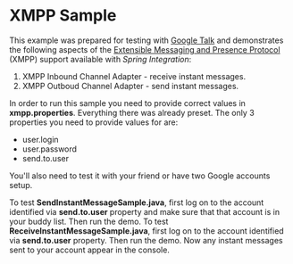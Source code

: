 XMPP Sample
===========

This example was prepared for testing with [Google Talk][] and demonstrates the following aspects of the [Extensible Messaging and Presence Protocol][] (XMPP) support available with *Spring Integration*:

1. XMPP Inbound Channel Adapter - receive instant messages.
2. XMPP Outboud Channel Adapter - send instant messages.

In order to run this sample you need to provide correct values in **xmpp.properties**.
Everything there was already preset. The only 3 properties you need to provide values for are:

* user.login
* user.password
* send.to.user
	
You'll also need to test it with your friend or have two Google accounts setup.

To test **SendInstantMessageSample.java**, first log on to the account identified via **send.to.user** property and make sure that that account is in your buddy list. Then run the demo.
To test **ReceiveInstantMessageSample.java**, first log on to the account identified via **send.to.user** property. Then run the demo. Now any instant messages sent to your account appear in the console.

[Google Talk]: http://www.google.com/talk/
[Extensible Messaging and Presence Protocol]: http://en.wikipedia.org/wiki/Extensible_Messaging_and_Presence_Protocol